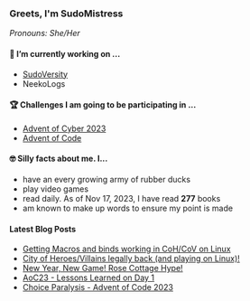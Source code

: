 ### Greets, I'm SudoMistress

_Pronouns: She/Her_

#### 🔭 I’m currently working on ...

- [SudoVersity](https://www.sudoversity.fyi)
- NeekoLogs

#### 🏆 Challenges I am going to be participating in ...

- [Advent of Cyber 2023](https://tryhackme.com/room/adventofcyber2023)
- [Advent of Code](https://adventofcode.com)

#### 🤓 Silly facts about me. I...

- have an every growing army of rubber ducks
- play video games
- read daily. As of Nov 17, 2023, I have read **277** books
- am known to make up words to ensure my point is made

#### Latest Blog Posts

<!-- BLOG-POST-LIST:START -->
- [Getting Macros and binds working in CoH/CoV on Linux](https://www.sudoversity.fyi/posts/cmacros-binds-working-coh-cov-linux/)
- [City of Heroes/Villains legally back &lpar;and playing on Linux&rpar;!](https://www.sudoversity.fyi/posts/cov-back-and-on-linux-thanks-ncsoft-thanks-homecoming/)
- [New Year, New Game! Rose Cottage Hype!](https://www.sudoversity.fyi/posts/new-year-new-game/)
- [AoC23 - Lessons Learned on Day 1](https://www.sudoversity.fyi/posts/aoc23-lessonslearned-dayone/)
- [Choice Paralysis - Advent of Code 2023](https://www.sudoversity.fyi/posts/choice-paralysis-advent-code-2023/)
<!-- BLOG-POST-LIST:END -->
